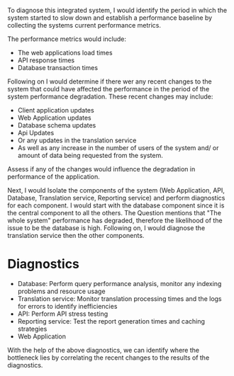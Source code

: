 To diagnose this integrated system, I would identify the period in which the system started to slow down and establish a performance baseline by collecting the systems current performance metrics.

The performance metrics would include: 

- The web applications load times
- API response times
- Database transaction times

Following on I would determine if there wer any recent changes to the system that could have affected the performance in the period of the system performance degradation. These recent changes may include:

- Client application updates
- Web Application updates
- Database schema updates
- Api Updates
- Or any updates in the translation service
- As well as any increase in the number of users of the system and/ or amount of data being requested from the system.

Assess if any of the changes would influence the degradation in performance of the application.

Next, I would Isolate the components of the system (Web Application, API, Database, Translation service, Reporting service) and perform diagnostics for each component. I would start with the database component since it is the central component to all the others. The Question mentions that "The whole system" performance has degraded, therefore the likelihood of the issue to be the database is high. Following on, I would diagnose the translation service then the other components.

# Diagnostics
- Database: Perform query performance analysis, monitor any indexing problems and resource usage 
- Translation service: Monitor translation processing times and the logs for errors to identify inefficiencies 
- API: Perform API stress testing
- Reporting service: Test the report generation times and caching strategies
- Web Application

With the help of the above diagnostics, we can identify where the bottleneck lies by correlating the recent changes to the results of the diagnostics.


